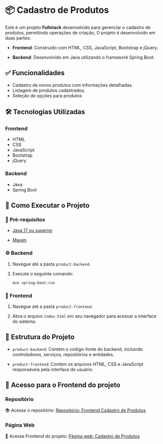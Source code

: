 # 📦 Cadastro de Produtos

Este é um projeto **Fullstack** desenvolvido para gerenciar o cadastro de produtos, permitindo operações de criação, O projeto é desenvolvido em duas partes:

- **Frontend**: Construído com HTML, CSS, JavaScript, Bootstrap e jQuery.
  
- **Backend**: Desenvolvido em Java utilizando o framework Spring Boot.

## ✅ Funcionalidades

- Cadastro de novos produtos com informações detalhadas.
- Listagem de produtos cadastrados.
- Seleção de opções para produtos

## 🛠️ Tecnologias Utilizadas

### Frontend
- HTML  
- CSS  
- JavaScript  
- Bootstrap  
- jQuery  

### Backend
- Java  
- Spring Boot  

## 🚀 Como Executar o Projeto

### 🔧 Pré-requisitos
  - [Java 17 ou superior](https://www.oracle.com/java/technologies/javase/jdk17-archive-downloads.html)
  
  - [Maven](https://maven.apache.org/download.cgi)

### ⚙️ Backend

1. Navegue até a pasta `product-backend`.
2. Execute o seguinte comando:

   ```bash
   mvn spring-boot:run

### 🎨 Frontend

1. Navegue até a pasta `product-frontend`.
  
2. Abra o arquivo `index.html` em seu navegador para acessar a interface do sistema.

##  🌲 Estrutura do Projeto

- `product-backend`: Contém o código-fonte do backend, incluindo controladores, serviços, repositórios e entidades.
  
- `product-frontend`: Contém os arquivos HTML, CSS e JavaScript responsáveis pela interface do usuário.

## 📎 Acesso para o Frontend do projeto
### Repositório
📚 Acesse o repositório: [Repositório: Frontend Cadastro de Produtos](https://github.com/Vinist021/Frontend_Cadastro_de_Produtos)
### Página Web
🚀 Acesse Frontend do projeto: [Página web: Cadastro de Produtos](https://vinist021.github.io/Frontend_Cadastro_de_Produtos/) 
